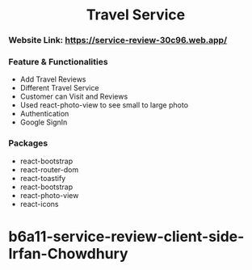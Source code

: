 <div align="center">

# Travel Service
</div>

### Website Link: https://service-review-30c96.web.app/


### Feature & Functionalities
- Add Travel Reviews
- Different Travel Service
- Customer can Visit and Reviews
- Used react-photo-view to see small to large photo
- Authentication
- Google SignIn

### Packages
- react-bootstrap
- react-router-dom
- react-toastify
- react-bootstrap
- react-photo-view
- react-icons



# b6a11-service-review-client-side-Irfan-Chowdhury
